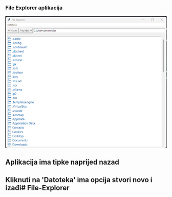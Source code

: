 ### File Explorer aplikacija
![File Explorer](image.png)

## Aplikacija ima tipke naprijed nazad

## Kliknuti na 'Datoteka' ima opcija stvori novo i izađi#   F i l e - E x p l o r e r 
 
 